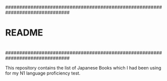 ############################################################################### 
#                                                                             #
#                                 README                                      #
#                                                                             #
###############################################################################

This repository contains the list of Japanese Books which I had been using for my N1 language proficiency test.
